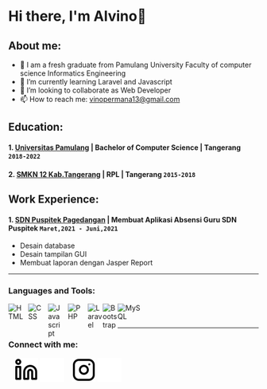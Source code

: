 # Hi there, I'm Alvino👋
## About me:
- 🔭 I am a fresh graduate from Pamulang University
Faculty of computer science
Informatics Engineering
- 🌱 I’m currently learning Laravel and Javascript
- 👯 I’m looking to collaborate as Web Developer
- 📫 How to reach me: vinopermana13@gmail.com

## Education:

#### 1. [Universitas Pamulang](https://unpam.ac.id) | Bachelor of Computer Science | Tangerang `2018-2022`
#### 2. [SMKN 12 Kab.Tangerang](https://smkn12kabta.sch.id) | RPL | Tangerang `2015-2018`

## Work Experience:
#### 1. [SDN Puspitek Pagedangan](https://sdnpuspiptek.wordpress.com) | Membuat Aplikasi Absensi Guru SDN Puspitek `Maret,2021 - Juni,2021`
   - Desain database
   - Desain tampilan GUI
   - Membuat laporan dengan Jasper Report
---

### Languages and Tools:

[<img align="left" alt="HTML" width="30px" src="https://upload.wikimedia.org/wikipedia/commons/thumb/6/61/HTML5_logo_and_wordmark.svg/130px-HTML5_logo_and_wordmark.svg.png" style="padding-right:10px;" />][webdev]
[<img align="left" alt="CSS" width="30px" src="https://upload.wikimedia.org/wikipedia/commons/thumb/d/d5/CSS3_logo_and_wordmark.svg/120px-CSS3_logo_and_wordmark.svg.png" style="padding-right:10px;" />][webdev]
[<img align="left" alt="Javascript" width="30px" src="https://upload.wikimedia.org/wikipedia/commons/thumb/9/99/Unofficial_JavaScript_logo_2.svg/1200px-Unofficial_JavaScript_logo_2.svg.png" style="padding-right:10px;" />][webdev]
[<img align="left" alt="PHP" width="30px" src="https://upload.wikimedia.org/wikipedia/commons/thumb/2/27/PHP-logo.svg/121px-PHP-logo.svg.png" style="padding-right:10px;" />][webdev]
[<img align="left" alt="Laravel" width="30px" src="https://upload.wikimedia.org/wikipedia/commons/thumb/9/9a/Laravel.svg/120px-Laravel.svg.png" style="padding-right:0px;" />][webdev]
[<img align="left" alt="Bootstrap" width="30px" src="https://getbootstrap.com/docs/5.3/assets/brand/bootstrap-logo-shadow.png" style="padding-right:0px;" />][webdev]
[<img align="left" alt="MySQL" width="50px" src="https://banner2.cleanpng.com/20180824/ktx/kisspng-mysql-workbench-computer-icons-logo-portable-netwo-thezedt-tech-tips-and-random-thoughts-5b80352110ca84.1955496015351288650688.jpg" style="padding-right:10px;" />][webdev]

<br />
<br />

---
### Connect with me:

&nbsp;&nbsp;
[![website](./img/linkedin-light.svg)](https://www.linkedin.com/in/alvino-permana-putra-b6457a230#gh-light-mode-only)
[![website](./img/linkedin-dark.svg)](https://www.linkedin.com/in/alvino-permana-putra-b6457a230#gh-dark-mode-only)
&nbsp;&nbsp;
[![website](./img/instagram-light.svg)](https://instagram.com/vinopermana77#gh-light-mode-only)
[![website](./img/instagram-dark.svg)](https://instagram.com/vinopermana77#gh-dark-mode-only)



[webdev]: https://github.com/vinopermana77/vinopermana77

